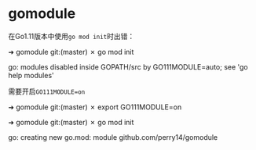 # gomodule

在Go1.11版本中使用`go mod init`时出错：

➜  gomodule git:(master) ✗ go mod init

go: modules disabled inside GOPATH/src by GO111MODULE=auto; see 'go help modules'

需要开启`GO111MODULE=on`

➜  gomodule git:(master) ✗ export GO111MODULE=on 

➜  gomodule git:(master) ✗ go mod init

go: creating new go.mod: module github.com/perry14/gomodule